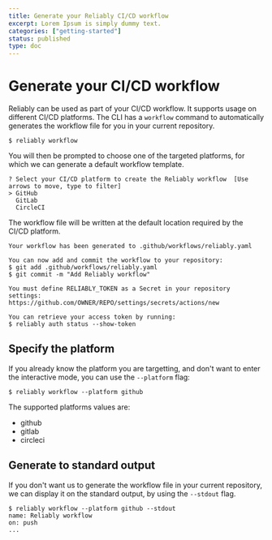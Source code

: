 ```yaml
---
title: Generate your Reliably CI/CD workflow
excerpt: Lorem Ipsum is simply dummy text.
categories: ["getting-started"]
status: published
type: doc
---
```

# Generate your CI/CD workflow

Reliably can be used as part of your CI/CD workflow.
It supports usage on different CI/CD platforms.
The CLI has a `workflow` command to automatically generates the workflow file
for you in your current repository.

```console
$ reliably workflow
```

You will then be prompted to choose one of the targeted platforms,
for which we can generate a default workflow template.

```console
? Select your CI/CD platform to create the Reliably workflow  [Use arrows to move, type to filter]
> GitHub
  GitLab
  CircleCI
```

The workflow file will be written at the default location required
by the CI/CD platform.

```console
Your workflow has been generated to .github/workflows/reliably.yaml

You can now add and commit the workflow to your repository:
$ git add .github/workflows/reliably.yaml
$ git commit -m "Add Reliably workflow"

You must define RELIABLY_TOKEN as a Secret in your repository settings:
https://github.com/OWNER/REPO/settings/secrets/actions/new

You can retrieve your access token by running:
$ reliably auth status --show-token
```

## Specify the platform

If you already know the platform you are targetting, and don't want to
enter the interactive mode, you can use the `--platform` flag:

```console
$ reliably workflow --platform github
```

The supported platforms values are:
* github
* gitlab
* circleci

## Generate to standard output

If you don't want us to generate the workflow file in your current repository,
we can display it on the standard output, by using the `--stdout` flag.

```console
$ reliably workflow --platform github --stdout
name: Reliably workflow
on: push
...
```

